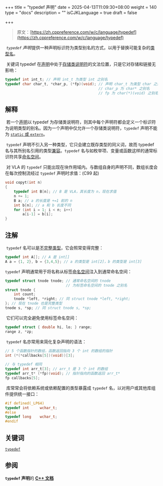 +++
title = "typedef 声明"
date = 2025-04-13T11:09:30+08:00
weight = 140
type = "docs"
description = ""
isCJKLanguage = true
draft = false

+++

> 原文：[https://zh.cppreference.com/w/c/language/typedef](https://zh.cppreference.com/w/c/language/typedef)

​	*`typedef` 声明* ﻿提供一种声明标识符为类型别名的方式，以用于替换可能复杂的[类型名](https://zh.cppreference.com/w/c/language/types#.E7.B1.BB.E5.9E.8B.E5.90.8D)。

​	关键词 typedef 在[声明](https://zh.cppreference.com/w/c/language/declarations)中处于[存储类说明符](https://zh.cppreference.com/w/c/language/storage_duration)的文法位置，只是它对存储和链接无影响：

```c
typedef int int_t; // 声明 int_t 为类型 int 之别名
typedef char char_t, *char_p, (*fp)(void); // 声明 char_t 为类型 char 之别名
                                           // char_p 为 char* 之别名
                                           // fp 为 char(*)(void) 之别名
```

## 解释

​	若一个[声明](https://zh.cppreference.com/w/c/language/declarations)以 typedef 为存储类说明符，则其中每个声明符都会定义一个标识符为说明类型的别名。因为一个声明中仅允许一个存储类说明符，`typedef` 声明不能为 [`static` 或 `extern`](https://zh.cppreference.com/w/c/language/storage_duration)。

​	`typedef` 声明不引入另一种类型，它只会建立既存类型的同义词，故而 typedef 名与其所别名引用的类型[兼容](https://zh.cppreference.com/w/c/language/types#.E5.85.BC.E5.AE.B9.E7.B1.BB.E5.9E.8B)。`typedef` 名与如枚举项、变量或函数这样的通常标识符共享[命名空间](https://zh.cppreference.com/w/c/language/name_space)。

​	对 VLA 的 `typedef` 只能出现在块作用域内。与数组自身的声明不同，数组长度会在每次控制流经过 `typedef` 声明时求值：(C99 起)

```c
void copyt(int n)
{
    typedef int B[n]; // B 是 VLA，其长度为 n，现在求值
    n += 1;
    B a; // a 的长度是 +=1 前的 n
    int b[n]; // a 和 b 长度不同
    for (int i = 1; i < n; i++)
        a[i-1] = b[i];
}
```



## 注解

​	`typedef` 名可以是[不完整类型](https://zh.cppreference.com/w/c/language/types#.E4.B8.8D.E5.AE.8C.E6.95.B4.E7.B1.BB.E5.9E.8B)，它会照常变得完整：

```c
typedef int A[]; // A 是 int[]
A a = {1, 2}, b = {3,4,5}; // a 的类型是 int[2]，b 的类型是 int[3]
```

`typedef` 声明通常用于将名称从标签[命名空间](https://zh.cppreference.com/w/c/language/name_space)注入到通常命名空间：

```c
typedef struct tnode tnode; // 通常命名空间的 tnode
                            // 为标签命名空间的 tnode 之别名
struct tnode {
    int count;
    tnode *left, *right; // 同 struct tnode *left, *right;
}; // 现在 tnode 也是完整类型
tnode s, *sp; // 同 struct tnode s, *sp;
```

​	它们可以完全避免使用标签命名空间：

```c
typedef struct { double hi, lo; } range;
range z, *zp;
```

​	`typedef` 名亦常用来简化复杂声明的语法：

```c
// 5 个函数指针的数组，函数返回指向 3 个 int 的数组的指针
int (*(*callbacks[5])(void))[3];
 
// 与 typedef 相同
typedef int arr_t[3]; // arr_t 是 3 个 int 的数组
typedef arr_t* (*fp)(void); // 指针指向的函数返回 arr_t*
fp callbacks[5];
```

​	库常常会将依赖系统或依赖配置的类型暴露成 `typedef` 名，以对用户或其他库组件提供统一接口：

```c
#if defined(_LP64)
typedef int     wchar_t;
#else
typedef long    wchar_t;
#endif
```

## 关键词

[`typedef`](https://zh.cppreference.com/w/c/keyword/typedef)

## 参阅

**`typedef` 声明**的 **[C++ 文档](https://zh.cppreference.com/w/cpp/language/typedef)**
